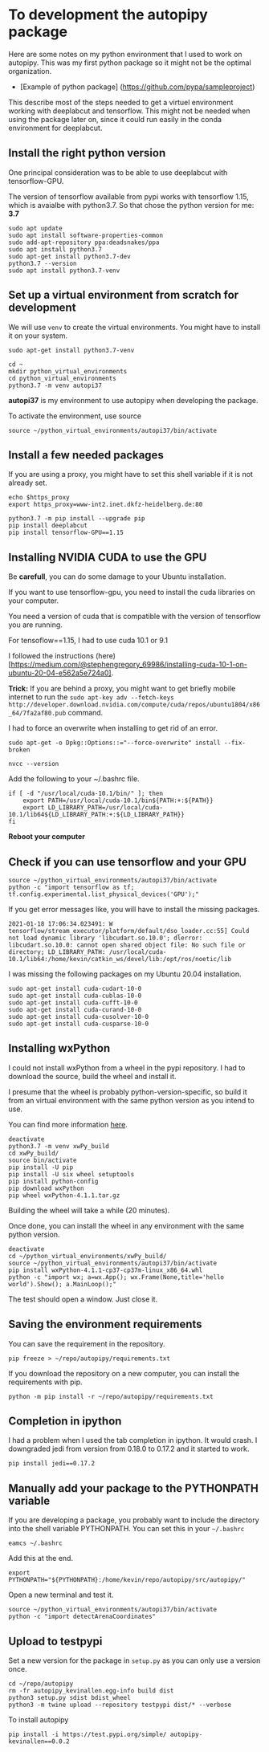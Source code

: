 # To development the autopipy package

Here are some notes on my python environment that I used to work on autopipy. This was my first python package so it might not be the optimal organization.

* [Example of python package] (https://github.com/pypa/sampleproject)

This describe most of the steps needed to get a virtuel environment working with deeplabcut and tensorflow. 
This might not be needed when using the package later on, since it could run easily in the conda environment for deeplabcut.

## Install the right python version

One principal consideration was to be able to use deeplabcut with tensorflow-GPU. 

The version of tensorflow available from pypi works with tensorflow 1.15, which is avaialbe with python3.7. So that chose the python version for me: **3.7**

```
sudo apt update
sudo apt install software-properties-common
sudo add-apt-repository ppa:deadsnakes/ppa
sudo apt install python3.7
sudo apt-get install python3.7-dev
python3.7 --version
sudo apt install python3.7-venv
```

## Set up a virtual environment from scratch for development

We will use `venv` to create the virtual environments. You might have to install it on your system.

```
sudo apt-get install python3.7-venv
```

```
cd ~
mkdir python_virtual_environments
cd python_virtual_environments
python3.7 -m venv autopi37
```

**autopi37** is my environment to use autopipy when developing the package.

To activate the environment, use source

```
source ~/python_virtual_environments/autopi37/bin/activate
```

## Install a few needed packages

If you are using a proxy, you might have to set this shell variable if it is not already set.

```
echo $https_proxy
export https_proxy=www-int2.inet.dkfz-heidelberg.de:80
```

```
python3.7 -m pip install --upgrade pip
pip install deeplabcut
pip install tensorflow-GPU==1.15
```

## Installing NVIDIA CUDA to use the GPU

Be **carefull**, you can do some damage to your Ubuntu installation.

If you want to use tensorflow-gpu, you need to install the cuda libraries on your computer.

You need a version of cuda that is compatible with the version of tensorflow you are running.

For tensoflow==1.15, I had to use cuda 10.1 or 9.1

I followed the instructions (here)[https://medium.com/@stephengregory_69986/installing-cuda-10-1-on-ubuntu-20-04-e562a5e724a0].

**Trick:** If you are behind a proxy, you might want to get briefly mobile internet to run the `sudo apt-key adv --fetch-keys http://developer.download.nvidia.com/compute/cuda/repos/ubuntu1804/x86_64/7fa2af80.pub` command.


I had to force an overwrite when installing to get rid of an error.

```
sudo apt-get -o Dpkg::Options::="--force-overwrite" install --fix-broken
```

```
nvcc --version
```

Add the following to your ~/.bashrc file.

```
if [ -d "/usr/local/cuda-10.1/bin/" ]; then
    export PATH=/usr/local/cuda-10.1/bin${PATH:+:${PATH}}
    export LD_LIBRARY_PATH=/usr/local/cuda-10.1/lib64${LD_LIBRARY_PATH:+:${LD_LIBRARY_PATH}}
fi
```

**Reboot your computer**


## Check if you can use tensorflow and your GPU

```
source ~/python_virtual_environments/autopi37/bin/activate
python -c "import tensorflow as tf; tf.config.experimental.list_physical_devices('GPU');"
```
If you get error messages like, you will have to install the missing packages.

```
2021-01-18 17:06:34.023491: W tensorflow/stream_executor/platform/default/dso_loader.cc:55] Could not load dynamic library 'libcudart.so.10.0'; dlerror: libcudart.so.10.0: cannot open shared object file: No such file or directory; LD_LIBRARY_PATH: /usr/local/cuda-10.1/lib64:/home/kevin/catkin_ws/devel/lib:/opt/ros/noetic/lib
```

I was missing the following packages on my Ubuntu 20.04 installation.

```
sudo apt-get install cuda-cudart-10-0
sudo apt-get install cuda-cublas-10-0
sudo apt-get install cuda-cufft-10-0
sudo apt-get install cuda-curand-10-0
sudo apt-get install cuda-cusolver-10-0
sudo apt-get install cuda-cusparse-10-0
```


## Installing wxPython

I could not install wxPython from a wheel in the pypi repository. I had to download the source, build the wheel and install it. 

I presume that the wheel is probably python-version-specific, so build it from an virtual environment with the same python version as you intend to use.

You can find more information [here](https://wxpython.org/blog/2017-08-17-builds-for-linux-with-pip/index.html).

```
deactivate
python3.7 -m venv xwPy_build
cd xwPy_build/
source bin/activate
pip install -U pip
pip install -U six wheel setuptools
pip install python-config
pip download wxPython
pip wheel wxPython-4.1.1.tar.gz
```

Building the wheel will take a while (20 minutes). 

Once done, you can install the wheel in any environment with the same python version.

```
deactivate
cd ~/python_virtual_environments/xwPy_build/
source ~/python_virtual_environments/autopi37/bin/activate
pip install wxPython-4.1.1-cp37-cp37m-linux_x86_64.whl
python -c "import wx; a=wx.App(); wx.Frame(None,title='hello world').Show(); a.MainLoop();"
```
The test should open a window. Just close it.

## Saving the environment requirements

You can save the requirement in the repository.

```
pip freeze > ~/repo/autopipy/requirements.txt
```

If you download the repository on a new computer, you can install the requirements with pip.

```
python -m pip install -r ~/repo/autopipy/requirements.txt
```

## Completion in ipython

I had a problem when I used the tab completion in ipython. It would crash.
I downgraded jedi from version from 0.18.0 to 0.17.2 and it started to work.

```
pip install jedi==0.17.2
```

## Manually add your package to the PYTHONPATH variable

If you are developing a package, you probably want to include the directory into the shell variable PYTHONPATH.
You can set this in your `~/.bashrc`

```
eamcs ~/.bashrc
```
Add this at the end.
```
export PYTHONPATH="${PYTHONPATH}:/home/kevin/repo/autopipy/src/autopipy/"
```
Open a new terminal and test it.

```
source ~/python_virtual_environments/autopi37/bin/activate
python -c "import detectArenaCoordinates"
```

## Upload to testpypi

Set a new version for the package in `setup.py` as you can only use a version once.

```
cd ~/repo/autopipy
rm -fr autopipy_kevinallen.egg-info build dist
python3 setup.py sdist bdist_wheel
python3 -m twine upload --repository testpypi dist/* --verbose
```

To install autopipy

```
pip install -i https://test.pypi.org/simple/ autopipy-kevinallen==0.0.2
```
